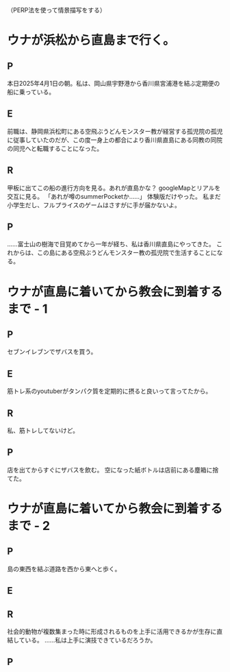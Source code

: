 （PERP法を使って情景描写をする）
# ウナが浜松から直島まで行く。
## P
本日2025年4月1日の朝。私は、岡山県宇野港から香川県宮浦港を結ぶ定期便の船に乗っている。
## E
前職は、静岡県浜松町にある空飛ぶうどんモンスター教が経営する孤児院の孤児に従事していたのだが、この度一身上の都合により香川県直島にある同教の同院の同児へと転職することになった。
## R
甲板に出てこの船の進行方向を見る。あれが直島かな？  googleMapとリアルを交互に見る。
「あれが噂のsummerPocketか……」
体験版だけやった。
私まだ小学生だし、フルプライスのゲームはさすがに手が届かないよ。
## P
……富士山の樹海で目覚めてから一年が経ち、私は香川県直島にやってきた。
これからは、この島にある空飛ぶうどんモンスター教の孤児院で生活することになる。


# ウナが直島に着いてから教会に到着するまで - 1
## P
セブンイレブンでザバスを買う。
## E
筋トレ系のyoutuberがタンパク質を定期的に摂ると良いって言ってたから。
## R
私、筋トレしてないけど。
## P
店を出てからすぐにザバスを飲む。
空になった紙ボトルは店前にある塵箱に捨てた。


# ウナが直島に着いてから教会に到着するまで - 2
## P
島の東西を結ぶ道路を西から東へと歩く。
## E

## R
社会的動物が複数集まった時に形成されるものを上手に活用できるかが生存に直結している。
……私は上手に演技できているだろうか。
## P
